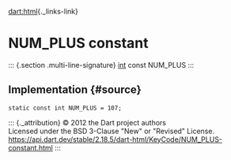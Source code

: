 [dart:html](../../dart-html/dart-html-library){._links-link}

NUM\_PLUS constant
==================

::: {.section .multi-line-signature}
[int](../../dart-core/int-class) const NUM\_PLUS
:::

Implementation {#source}
--------------

``` {.language-dart data-language="dart"}
static const int NUM_PLUS = 107;
```

::: {._attribution}
© 2012 the Dart project authors\
Licensed under the BSD 3-Clause \"New\" or \"Revised\" License.\
<https://api.dart.dev/stable/2.18.5/dart-html/KeyCode/NUM_PLUS-constant.html>
:::
